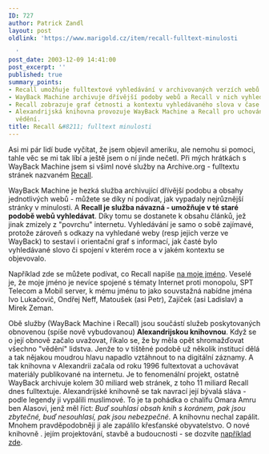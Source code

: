 ```yaml
---
ID: 727
author: Patrick Zandl
layout: post
oldlink: 'https://www.marigold.cz/item/recall-fulltext-minulosti

  '
post_date: 2003-12-09 14:41:00
post_excerpt: ''
published: true
summary_points:
- Recall umožňuje fulltextové vyhledávání v archivovaných verzích webů WayBack Machine.
- WayBack Machine archivuje dřívější podoby webů a Recall v nich vyhledává.
- Recall zobrazuje graf četnosti a kontextu vyhledávaného slova v čase.
- Alexandrijská knihovna provozuje WayBack Machine a Recall pro uchování digitálního
  vědění.
title: Recall &#8211; fulltext minulosti
---
```


<p>
Asi mi pár lidí bude vyčítat, že jsem objevil ameriku, ale nemohu si pomoci, tahle věc se mi tak líbí a ještě jsem o ní jinde nečetl. Při mých hrátkách s WayBack Machine jsem si všiml nové služby na Archive.org - fulltextu stránek nazvaném <A href="http://recall.archive.org/" target=_blank>Recall</A>. </p>

<p>
WayBack Machine je hezká služba archivující dřívější podobu a obsahy jednotlivých webů - můžete se díky ní podívat, jak vypadaly nejrůznější stránky v minulosti. A <STRONG>Recall je služba návazná - umožňuje v té staré podobě webů vyhledávat</STRONG>. Díky tomu se dostanete k obsahu článků, jež jinak zmizely z "povrchu" internetu. Vyhledávání je samo o sobě zajímavé, protože zároveň s odkazy na vyhledané weby (resp jejich verze ve WayBack) to sestaví i orientační graf s informací, jak časté bylo vyhledávané slovo či spojení v kterém roce a v jakém kontextu se objevovalo. </p>

<p>
Například zde se můžete podívat, co Recall napíše <A href="http://recall.archive.org/?login=&amp;query=Patrick+Zandl&amp;afterMonth=%A0&amp;afterYear=%A0&amp;beforeMonth=Today&amp;beforeYear=%A0" target=_blank>na moje jméno</A>. Veselé je, že moje jméno je nevíce spojené s tématy Internet proti monopolu, SPT Telecom a Mobil server, k mému jménu to jako souvstažná nabídne jména Ivo Lukačovič, Ondřej Neff, Matoušek (asi Petr), Zajíček (asi Ladislav)&#160;a Mirek Zeman. </p>

<p>
Obě služby (WayBack Machine i Recall) jsou součástí služeb poskytovaných obnovenou (spíše nově vybudovanou) <STRONG>Alexandrijskou knihovnou</STRONG>. Když se o její obnově začalo uvažovat, říkalo se, že by měla opět shromažďovat všechno "vědění" lidstva. Jenže to v tištěné podobě už několik institucí dělá a tak nějakou moudrou hlavu napadlo vztáhnout to na digitální záznamy. A tak knihovna v Alexandrii začala od roku 1996 fultextovat a uchovávat materiály publikované na internetu. Je to fenomenální projekt, ostatně WayBack archivuje kolem 30 miliard web stránek, z toho 11 miliard Recall dnes fulltextuje. Alexandrijské knihovně se tak navrací její bývalá sláva - podle legendy ji vypálili muslimové. To je ta pohádka o chalífu Omara Amru ben Alasovi, jenž měl říct: <EM>Buď souhlasí obsah knih s koránem, pak jsou zbytečné, buď nesouhlasí, pak jsou nebezpečné.</EM> A knihovnu nechal zapálit. Mnohem pravděpodobněji ji ale zapálilo křesťanské obyvatelstvo. O nové knihovně . jejím projektování, stavbě a budoucnosti - se dozvíte <A href="http://www.revprirody.cz/data/1002/nova_alex_knih.htm" target=_blank>například zde</A>.</p>